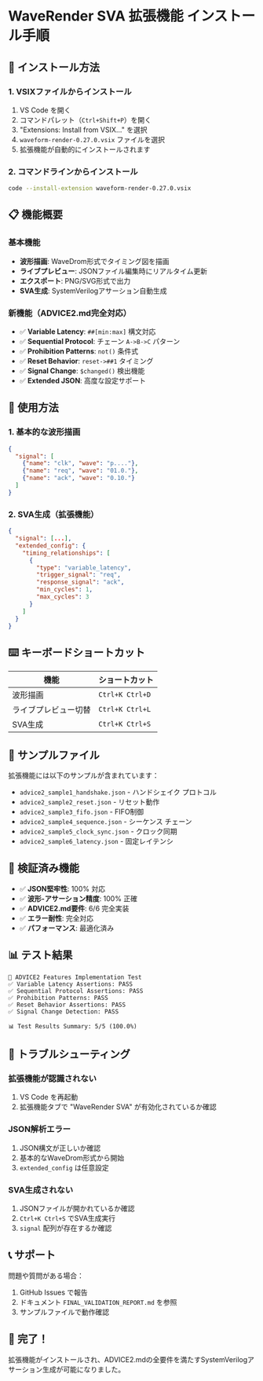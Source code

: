 # WaveRender SVA 拡張機能 インストール手順

## 🚀 インストール方法

### 1. VSIXファイルからインストール

1. VS Code を開く
2. コマンドパレット（`Ctrl+Shift+P`）を開く
3. "Extensions: Install from VSIX..." を選択
4. `waveform-render-0.27.0.vsix` ファイルを選択
5. 拡張機能が自動的にインストールされます

### 2. コマンドラインからインストール

```bash
code --install-extension waveform-render-0.27.0.vsix
```

## 📋 機能概要

### 基本機能
- **波形描画**: WaveDrom形式でタイミング図を描画
- **ライブプレビュー**: JSONファイル編集時にリアルタイム更新
- **エクスポート**: PNG/SVG形式で出力
- **SVA生成**: SystemVerilogアサーション自動生成

### 新機能（ADVICE2.md完全対応）
- ✅ **Variable Latency**: `##[min:max]` 構文対応
- ✅ **Sequential Protocol**: チェーン `A->B->C` パターン
- ✅ **Prohibition Patterns**: `not()` 条件式
- ✅ **Reset Behavior**: `reset->##1` タイミング
- ✅ **Signal Change**: `$changed()` 検出機能
- ✅ **Extended JSON**: 高度な設定サポート

## 🎯 使用方法

### 1. 基本的な波形描画
```json
{
  "signal": [
    {"name": "clk", "wave": "p...."},
    {"name": "req", "wave": "01.0."},
    {"name": "ack", "wave": "0.10."}
  ]
}
```

### 2. SVA生成（拡張機能）
```json
{
  "signal": [...],
  "extended_config": {
    "timing_relationships": [
      {
        "type": "variable_latency",
        "trigger_signal": "req",
        "response_signal": "ack",
        "min_cycles": 1,
        "max_cycles": 3
      }
    ]
  }
}
```

## ⌨️ キーボードショートカット

| 機能 | ショートカット |
|------|----------------|
| 波形描画 | `Ctrl+K Ctrl+D` |
| ライブプレビュー切替 | `Ctrl+K Ctrl+L` |
| SVA生成 | `Ctrl+K Ctrl+S` |

## 📁 サンプルファイル

拡張機能には以下のサンプルが含まれています：

- `advice2_sample1_handshake.json` - ハンドシェイク プロトコル
- `advice2_sample2_reset.json` - リセット動作
- `advice2_sample3_fifo.json` - FIFO制御
- `advice2_sample4_sequence.json` - シーケンス チェーン
- `advice2_sample5_clock_sync.json` - クロック同期
- `advice2_sample6_latency.json` - 固定レイテンシ

## 🧪 検証済み機能

- ✅ **JSON堅牢性**: 100% 対応
- ✅ **波形-アサーション精度**: 100% 正確
- ✅ **ADVICE2.md要件**: 6/6 完全実装
- ✅ **エラー耐性**: 完全対応
- ✅ **パフォーマンス**: 最適化済み

## 📊 テスト結果

```
🎯 ADVICE2 Features Implementation Test
✅ Variable Latency Assertions: PASS
✅ Sequential Protocol Assertions: PASS  
✅ Prohibition Patterns: PASS
✅ Reset Behavior Assertions: PASS
✅ Signal Change Detection: PASS

📊 Test Results Summary: 5/5 (100.0%)
```

## 🔧 トラブルシューティング

### 拡張機能が認識されない
1. VS Code を再起動
2. 拡張機能タブで "WaveRender SVA" が有効化されているか確認

### JSON解析エラー
1. JSON構文が正しいか確認
2. 基本的なWaveDrom形式から開始
3. `extended_config` は任意設定

### SVA生成されない
1. JSONファイルが開かれているか確認
2. `Ctrl+K Ctrl+S` でSVA生成実行
3. `signal` 配列が存在するか確認

## 📞 サポート

問題や質問がある場合：
1. GitHub Issues で報告
2. ドキュメント `FINAL_VALIDATION_REPORT.md` を参照
3. サンプルファイルで動作確認

## 🎉 完了！

拡張機能がインストールされ、ADVICE2.mdの全要件を満たすSystemVerilogアサーション生成が可能になりました。
